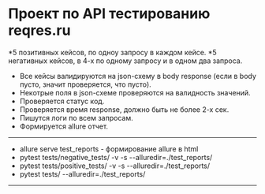 # Проект по API тестированию reqres.ru

*5 позитивных кейсов, по одноу запросу в каждом кейсе.
*5 негативных кейсов, в 4-х по одному запросу и в одном два запроса.

- Все кейсы валидируются на json-схему в body response (если в body пусто, значит проверяется, что пусто).
- Некотрые поля в json-схеме проверяются на валидность значений.
- Проверяется статус код.
- Проверяется время response, должно быть не более 2-х сек.
- Пишутся логи по всем запросам.
- Формируется allure отчет.


*****
- allure serve test_reports - формирование allure в html
- pytest tests/negative_tests/ -v -s --alluredir=./test_reports/
- pytest tests/positive_tests/ -v -s --alluredir=./test_reports/
- pytest tests/ --alluredir=./test_reports/
*****
